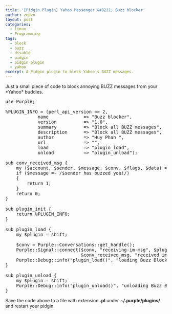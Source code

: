 ```yaml
---
title: '[Pidgin Plugin] Yahoo Messenger &#8211; Buzz blocker'
author: zepvn
layout: post
categories:
  - linux
  - Programming
tags:
  - block
  - buzz
  - disable
  - pidgin
  - pidgin plugin
  - yahoo
excerpt: A Pidgin plugin to block Yahoo's BUZZ messages.
---
```

Just a small piece of code to block annoying BUZZ messages from your \*Yahoo\* buddies.

<pre>use Purple;

%PLUGIN_INFO = (perl_api_version =&gt; 2,
	        name             =&gt; "Buzz blocker",
	        version          =&gt; "1.0",
	        summary          =&gt; "Block all BUZZ messages",
	        description      =&gt; "Block all BUZZ messages",
	        author           =&gt; "Huy Phan ",
	        url              =&gt; "",
	        load             =&gt; "plugin_load",
	        unload           =&gt; "plugin_unload");

sub conv_received_msg {
    my ($account, $sender, $message, $conv, $flags, $data) = @_;
    if ($message =~ /$sender has buzzed you!/)
    {
        return 1;
    }
    return 0;
}

sub plugin_init {
    return %PLUGIN_INFO;
}

sub plugin_load {
    my $plugin = shift;

    $conv = Purple::Conversations::get_handle();
    Purple::Signal::connect($conv, "receiving-im-msg", $plugin,
                            &conv_received_msg, "received im message");
    Purple::Debug::info("plugin_load()", "loading Buzz Blocker");
}

sub plugin_unload {
    my $plugin = shift;
    Purple::Debug::info("plugin_unload()", "unloading Buzz Blocker");
}</pre>

Save the code above to a file with extension **.pl** under **~/.purple/plugins/** and restart your pidgin.
